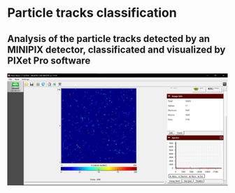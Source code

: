 # Particle tracks classification
## Analysis of the particle tracks detected by an MINIPIX detector, classificated and visualized by PIXet Pro software

![picture](images/image.png)
